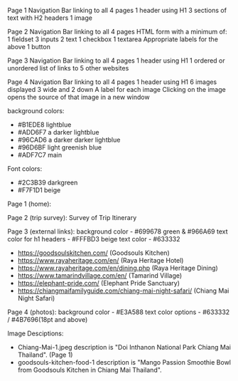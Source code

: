 Page 1
Navigation Bar linking to all 4 pages
1 header using H1
3 sections of text with H2 headers
1 image

Page 2
Navigation Bar linking to all 4 pages
HTML form with a minimum of:
1 fieldset
3 inputs
2 text
1 checkbox
1 textarea
Appropriate labels for the above
1 button

Page 3
Navigation Bar linking to all 4 pages
1 header using H1
1 ordered or unordered list of links to 5 other websites

Page 4
Navigation Bar linking to all 4 pages
1 header using H1
6 images displayed 3 wide and 2 down
A label for each image
Clicking on the image opens the source of that image in a new window

background colors:
- #B1EDE8 lightblue
- #ADD6F7 a darker lightblue
- #96CAD6 a darker darker lightblue
- #96D6BF light greenish blue
- #ADF7C7 main

Font colors:
- #2C3B39 darkgreen
- #F7F1D1 beige

Page 1 (home):

Page 2 (trip survey):
Survey of Trip Itinerary

Page 3 (external links):
background color - #699678 green & #966A69
text color for h1 headers - #FFFBD3 beige
text color - #633332
- https://goodsoulskitchen.com/ (Goodsouls Kitchen)
- https://www.rayaheritage.com/en/ (Raya Heritage Hotel)
- https://www.rayaheritage.com/en/dining.php (Raya Heritage Dining)
- https://www.tamarindvillage.com/en/ (Tamarind Village)
- https://elephant-pride.com/ (Elephant Pride Sanctuary)
- https://chiangmaifamilyguide.com/chiang-mai-night-safari/ (Chiang Mai Night Safari)

Page 4 (photos):
background color - #E3A588
text color options - #633332 / #4B7696(18pt and above)

Image Desciptions:
- Chiang-Mai-1.jpeg description is "Doi Inthanon National Park Chiang Mai Thailand". (Page 1)
- goodsouls-kitchen-food-1 description is "Mango Passion Smoothie Bowl from Goodsouls Kitchen in Chiang Mai Thailand". 